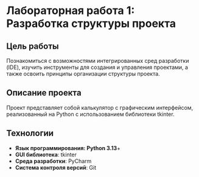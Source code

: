 # Лабораторная работа 1: Разработка структуры проекта

## Цель работы
Познакомиться с возможностями интегрированных сред разработки (IDE), изучить инструменты для создания и управления проектами, а также освоить принципы организации структуры проекта.

## Описание проекта
Проект представляет собой калькулятор с графическим интерфейсом, реализованный на Python с использованием библиотеки tkinter.

## Технологии
- **Язык программирования: Python 3.13**+
- **GUI библиотека**: tkinter
- **Среда разработки**: PyCharm
- **Система контроля версий**: Git

